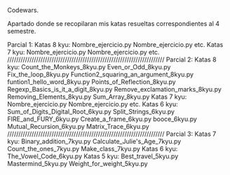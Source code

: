 Codewars.

Apartado donde se recopilaran mis katas resueltas correspondientes al 4 semestre.

Parcial 1:
  Katas 8 kyu:
    Nombre_ejercicio.py
    Nombre_ejercicio.py
    etc.
  Katas 7 kyu:
    Nombre_ejercicio.py
    Nombre_ejercicio.py
    etc.
  ///////////////////////////////////////////////////////////////////////
Parcial 2:
  Katas 8 kyu:
      Count_the_Monkeys_8kyu.py
      Even_or_Odd_8kyu.py
      Fix_the_loop_8kyu.py
      Function2_squaring_an_argument_8kyu.py
      funtion1_hello_word_8kyu.py
      Points_of_Reflection_8kyu.py
      Regexp_Basics_is_it_a_digit_8kyu.py
      Remove_exclamation_marks_8kyu.py
      Removing_Elements_8kyu.py
      Sum_Array_8kyu.py
  Katas 7 kyu:
      Nombre_ejercicio.py
      Nombre_ejercicio.py
      etc.
  Katas 6 kyu:
      Sum_of_Digits_Digital_Root_6kyu.py
      Split_Strings_6kyu.py
      FIRE_and_FURY_6kyu.py
      Create_a_frame_6kyu.py
      booce_6kyu.py
      Mutual_Recursion_6kyu.py
      Matrix_Trace_6kyu.py
    ///////////////////////////////////////////////////////////////////////
Parcial 3:
  Katas 7 kyu:
      Binary_addition_7kyu.py
      Calculate_Julie's_Age_7kyu.py
      Count_the_ones_7kyu.py
      Make_class_7kyu.py
  Katas 6 kyu:
      The_Vowel_Code_6kyu.py
  Katas 5 kyu:
      Best_travel_5kyu.py
      Mastermind_5kyu.py
      Weight_for_weight_5kyu.py
      
